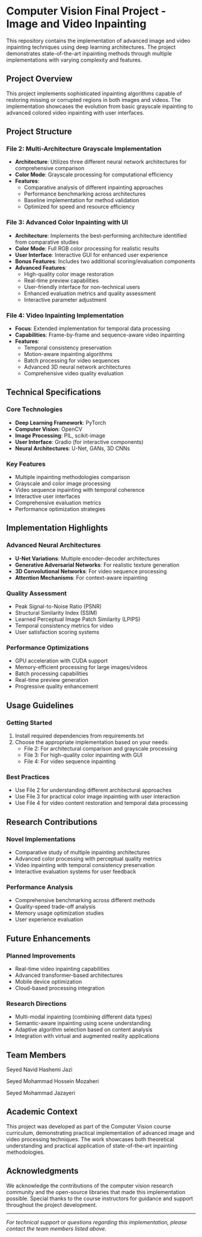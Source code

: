 # Computer Vision Final Project - Image and Video Inpainting

This repository contains the implementation of advanced image and video inpainting techniques using deep learning architectures. The project demonstrates state-of-the-art inpainting methods through multiple implementations with varying complexity and features.

## Project Overview

This project implements sophisticated inpainting algorithms capable of restoring missing or corrupted regions in both images and videos. The implementation showcases the evolution from basic grayscale inpainting to advanced colored video inpainting with user interfaces.

## Project Structure

### File 2: Multi-Architecture Grayscale Implementation
- **Architecture**: Utilizes three different neural network architectures for comprehensive comparison
- **Color Mode**: Grayscale processing for computational efficiency
- **Features**:
  - Comparative analysis of different inpainting approaches
  - Performance benchmarking across architectures
  - Baseline implementation for method validation
  - Optimized for speed and resource efficiency

### File 3: Advanced Color Inpainting with UI
- **Architecture**: Implements the best-performing architecture identified from comparative studies
- **Color Mode**: Full RGB color processing for realistic results
- **User Interface**: Interactive GUI for enhanced user experience
- **Bonus Features**: Includes two additional scoring/evaluation components
- **Advanced Features**:
  - High-quality color image restoration
  - Real-time preview capabilities
  - User-friendly interface for non-technical users
  - Enhanced evaluation metrics and quality assessment
  - Interactive parameter adjustment

### File 4: Video Inpainting Implementation
- **Focus**: Extended implementation for temporal data processing
- **Capabilities**: Frame-by-frame and sequence-aware video inpainting
- **Features**:
  - Temporal consistency preservation
  - Motion-aware inpainting algorithms
  - Batch processing for video sequences
  - Advanced 3D neural network architectures
  - Comprehensive video quality evaluation

## Technical Specifications

### Core Technologies
- **Deep Learning Framework**: PyTorch
- **Computer Vision**: OpenCV
- **Image Processing**: PIL, scikit-image
- **User Interface**: Gradio (for interactive components)
- **Neural Architectures**: U-Net, GANs, 3D CNNs

### Key Features
- Multiple inpainting methodologies comparison
- Grayscale and color image processing
- Video sequence inpainting with temporal coherence
- Interactive user interfaces
- Comprehensive evaluation metrics
- Performance optimization strategies

## Implementation Highlights

### Advanced Neural Architectures
- **U-Net Variations**: Multiple encoder-decoder architectures
- **Generative Adversarial Networks**: For realistic texture generation
- **3D Convolutional Networks**: For video sequence processing
- **Attention Mechanisms**: For context-aware inpainting

### Quality Assessment
- Peak Signal-to-Noise Ratio (PSNR)
- Structural Similarity Index (SSIM)
- Learned Perceptual Image Patch Similarity (LPIPS)
- Temporal consistency metrics for video
- User satisfaction scoring systems

### Performance Optimizations
- GPU acceleration with CUDA support
- Memory-efficient processing for large images/videos
- Batch processing capabilities
- Real-time preview generation
- Progressive quality enhancement

## Usage Guidelines

### Getting Started
1. Install required dependencies from requirements.txt
2. Choose the appropriate implementation based on your needs:
   - File 2: For architectural comparison and grayscale processing
   - File 3: For high-quality color inpainting with GUI
   - File 4: For video sequence inpainting

### Best Practices
- Use File 2 for understanding different architectural approaches
- Use File 3 for practical color image inpainting with user interaction
- Use File 4 for video content restoration and temporal data processing

## Research Contributions

### Novel Implementations
- Comparative study of multiple inpainting architectures
- Advanced color processing with perceptual quality metrics
- Video inpainting with temporal consistency preservation
- Interactive evaluation systems for user feedback

### Performance Analysis
- Comprehensive benchmarking across different methods
- Quality-speed trade-off analysis
- Memory usage optimization studies
- User experience evaluation

## Future Enhancements

### Planned Improvements
- Real-time video inpainting capabilities
- Advanced transformer-based architectures
- Mobile device optimization
- Cloud-based processing integration

### Research Directions
- Multi-modal inpainting (combining different data types)
- Semantic-aware inpainting using scene understanding
- Adaptive algorithm selection based on content analysis
- Integration with virtual and augmented reality applications

## Team Members
Seyed Navid Hashemi Jazi


Seyed Mohammad Hossein Mozaheri


Seyed Mohammad Jazayeri

## Academic Context

This project was developed as part of the Computer Vision course curriculum, demonstrating practical implementation of advanced image and video processing techniques. The work showcases both theoretical understanding and practical application of state-of-the-art inpainting methodologies.

## Acknowledgments

We acknowledge the contributions of the computer vision research community and the open-source libraries that made this implementation possible. Special thanks to the course instructors for guidance and support throughout the project development.

---

*For technical support or questions regarding this implementation, please contact the team members listed above.*
